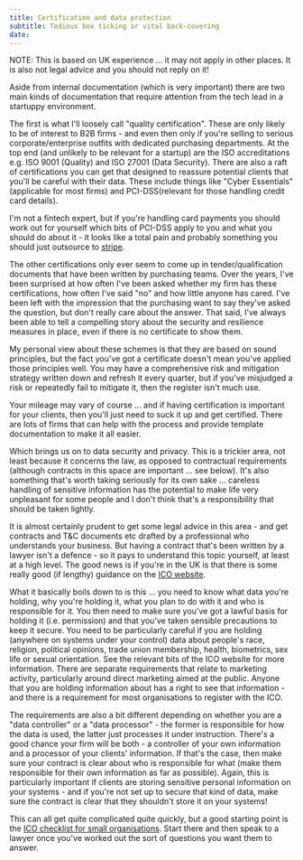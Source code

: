 ```yaml
---
title: Certification and data protection
subtitle: Tedious box ticking or vital back-covering
date:
---
```


NOTE: This is based on UK experience ... it may not apply in other places. It is also not legal advice and you should not reply on it!

Aside from internal documentation (which is very important) there are two main kinds of documentation that require attention from the tech lead in a startuppy environment.

The first is what I'll loosely call "quality certification". These are only likely to be of interest to B2B firms - and even then only if you're selling to serious corporate/enterprise outfits with dedicated purchasing departments. At the top end (and unlikely to be relevant for a startup) are the ISO accreditations e.g. ISO 9001 (Quality) and ISO 27001 (Data Security). There are also a raft of certifications you can get that designed to reassure potential clients that you'll be careful with their data. These include things like "Cyber Essentials" (applicable for most firms) and PCI-DSS(relevant for those handling credit card details).

I'm not a fintech expert, but if you're handling card payments you should work out for yourself which bits of PCI-DSS apply to you and what you should do about it - it looks like a total pain and probably something you should just outsource to <a href="https://stripe.com/gb/guides/pci-compliance">stripe</a>.

The other certifications only ever seem to come up in tender/qualification documents that have been written by purchasing teams. Over the years, I've been surprised at how often I've been asked whether my firm has these certifications, how often I've said "no" and how little anyone has cared. I've been left with the impression that the purchasing want to say they've asked the question, but don't really care about the answer. That said, I've always been able to tell a compelling story about the security and resilience measures in place, even if there is no certificate to show them.

My personal view about these schemes is that they are based on sound principles, but the fact you've got a certificate doesn't mean you've applied those principles well. You may have a comprehensive risk and mitigation strategy written down and refresh it every quarter, but if you've misjudged a risk or repeatedly fail to mitigate it, then the register isn't much use.

Your mileage may vary of course ... and if having certification is important for your clients, then you'll just need to suck it up and get certified. There are lots of firms that can help with the process and provide template documentation to make it all easier.

Which brings us on to data security and privacy. This is a trickier area, not least because it concerns the law, as opposed to contractual requirements (although contracts in this space are important ... see below). It's also something that's worth taking seriously for its own sake ... careless handling of sensitive information has the potential to make life very unpleasant for some people and I don't think that's a responsibility that should be taken lightly.

It is almost certainly prudent to get some legal advice in this area - and get contracts and T&C documents etc drafted by a professional who understands your business. But having a contract that's been written by a lawyer isn't a defence - so it pays to understand this topic yourself, at least at a high level. The good news is if you're in the UK is that there is some really good (if lengthy) guidance on the <a href="https://ico.org.uk/for-organisations/advice-for-small-organisations/">ICO website</a>.

What it basically boils down to is this ... you need to know what data you're holding, why you're holding it, what you plan to do with it and who is responsible for it. You then need to make sure you've got a lawful basis for holding it (i.e. permission) and that you've taken sensible precautions to keep it secure. You need to be particularly careful if you are holding (anywhere on systems under your control) data about people's race, religion, political opinions, trade union membership, health, biometrics, sex life or sexual orientation. See the relevant bits of the ICO website for more information. There are separate requirements that relate to marketing activity, particularly around direct marketing aimed at the public. Anyone that you are holding information about has a right to see that information - and there is a requirement for most organisations to register with the ICO.

The requirements are also a bit different depending on whether you are a "data controller" or a "data processor" - the former is responsible for how the data is used, the latter just processes it under instruction. There's a good chance your firm will be both - a controller of your own information and a processor of your clients' information. If that's the case, then make sure your contract is clear about who is responsible for what (make them responsible for their own information as far as possible). Again, this is particularly important if clients are storing sensitive personal information on your systems - and if you're not set up to secure that kind of data, make sure the contract is clear that they shouldn't store it on your systems!

This can all get quite complicated quite quickly, but a good starting point is the <a href="https://ico.org.uk/for-organisations/advice-for-small-organisations/checklists/data-protection-self-assessment/">ICO checklist for small organisations</a>. Start there and then speak to a lawyer once you've worked out the sort of questions you want them to answer.
